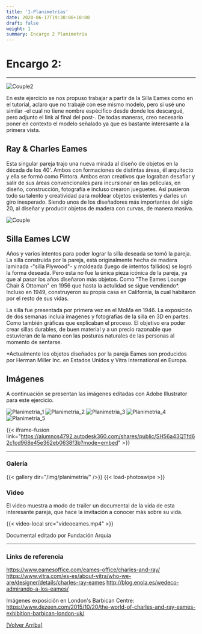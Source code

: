 ```yaml
---
title: '1-Planimetrías'
date: 2020-06-17T19:30:08+10:00
draft: false
weight: 1
summary: Encargo 2 Planimetría
---
```


<!-- Ejemplos de códigos Markdown -->

# <a name="top"></a>Encargo 2:  
---

![Couple2](/img/Eameses2.jpg)

En este ejercicio se nos propuso trabajar a partir de la Silla Eames como en el tutorial, aclaro que no trabajé con ese mismo modelo, pero si usé uno similar -el cual no tiene nombre espécifico desde donde los descargué, pero adjunto el link al final del post-. De todas maneras, creo necesario poner en contexto el modelo señalado ya que es bastante interesante a la primera vista. 

## Ray & Charles Eames

Esta singular pareja trajo una nueva mirada al diseño de objetos en la década de los 40'. Ambos con formaciones de distintas áreas, él arquitecto y ella se formó como Pintora. Ambos eran creativos que lograban desafiar y salir de sus áreas convencionales para incursionar en las películas, en diseño, construcción, fotografía e incluso crearon jueguetes. Así pusieron todo su talento y creatividad para moldear objetos existentes y darles un giro inesperado. Siendo unos de los diseñadores más importantes del siglo 20, al diseñar y producir objetos de madera con curvas, de manera masiva. 


![Couple](/img/planimetria/Eameses.jpg)




## Silla Eames LCW

Años y varios intentos para poder lograr la silla deseada se tomó la pareja. La silla construida por la pareja, está originalmente hecha de madera laminada -"silla Plywood"- y moldeada (luego de intentos fallidos) se logró la forma deseada. Pero esta no fue la única pieza icónica de la pareja, ya que al pasar los años diseñaron más objetos. Como "The Eames Lounge Chair & Ottoman" en 1956 que hasta la actulidad se sigue vendiendo*. Incluso en 1949, construyeron su propia casa en California, la cual habitaron por el resto de sus vidas. 

La silla fue presentada por primera vez en el MoMa en 1946. La exposición de dos semanas incluía imagenes y fotografías de la silla en 3D en partes. Como también gráficas que explicaban el proceso. 
El objetivo era poder crear sillas durables, de buen material y a un precio razonable que estuvieran de la mano con las posturas naturales de las personas al momento de sentarse.

*Actualmente los objetos diseñados por la pareja Eames son producidos por Herman Miller Inc. en Estados Unidos y Vitra International en Europa.

## Imágenes

A continuación se presentan las imágenes editadas con Adobe Illustrator para este ejercicio.


![Planimetria_1](/img/planimetria/p1.png)
![Planimetria_2](/img/planimetria/p2.png)
![Planimetria_3](/img/planimetria/p3.png)
![Planimetria_4](/img/planimetria/p4.png)
![Planimetria_5](/img/planimetria/p5.png)


{{< iframe-fusion link="https://alumnos4792.autodesk360.com/shares/public/SH56a43QTfd62c1cd968e45e362eb0638f3b?mode=embed" >}}

---

### Galería
{{< gallery dir="/img/planimetria/" />}} {{< load-photoswipe >}}

### Video 

El video muestra a modo de trailer un documental de la vida de esta interesante pareja, que hace la invitación a conocer más sobre su vida.

{{< video-local src="videoeames.mp4" >}}

Documental editado por Fundación Arquia



---
### Links de referencia

https://www.eamesoffice.com/eames-office/charles-and-ray/
https://www.vitra.com/es-es/about-vitra/who-we-are/designer/details/charles-ray-eames
http://blog.enola.es/wedeco-admirando-a-los-eames/

Imágenes exposición en  London's Barbican Centre: https://www.dezeen.com/2015/10/20/the-world-of-charles-and-ray-eames-exhibition-barbican-london-uk/

[[Volver Arriba]](#top)